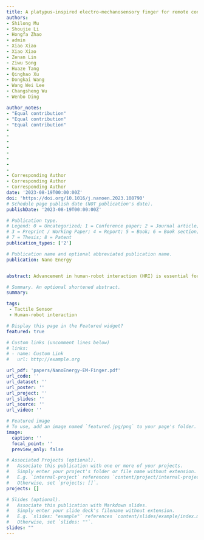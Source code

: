 ```yaml
---
title: A platypus-inspired electro-mechanosensory finger for remote control and tactile sensing
authors: 
- Shilong Mu
- Shoujie Li
- Hongfa Zhao
- admin
- Xiao Xiao
- Xiao Xiao
- Zenan Lin
- Ziwu Song
- Huaze Tang
- Qinghao Xu
- Dongkai Wang
- Wang Wei Lee
- Changsheng Wu
- Wenbo Ding

author_notes:
- "Equal contribution"
- "Equal contribution"
- "Equal contribution"
-
-
-
-
-
-
-
-
- Corresponding Author
- Corresponding Author
- Corresponding Author
date: '2023-08-19T00:00:00Z'
doi: 'https://doi.org/10.1016/j.nanoen.2023.108790'
# Schedule page publish date (NOT publication's date).
publishDate: '2023-08-19T00:00:00Z'

# Publication type.
# Legend: 0 = Uncategorized; 1 = Conference paper; 2 = Journal article;
# 3 = Preprint / Working Paper; 4 = Report; 5 = Book; 6 = Book section;
# 7 = Thesis; 8 = Patent
publication_types: ['2']

# Publication name and optional abbreviated publication name.
publication: Nano Energy


abstract: Advancement in human-robot interaction (HRI) is essential for the development of intelligent robots, but there lack paradigms to integrate remote control and tactile sensing for an ideal HRI. In this study, inspired by the platypus beak sense, we propose a bionic electro-mechanosensory finger (EM-Finger) synergizing triboelectric and visuotactile sensing for remote control and tactile perception. A triboelectric sensor array made of a patterned liquid-metal-polymer conductive (LMPC) layer encodes both touchless and tactile interactions with external objects into voltage signals in the air, and responds to electrical stimuli underwater for amphibious wireless communication. Besides, a three-dimensional finger-shaped visuotactile sensing system with the same LMPC layer as a reflector measures contact-induced deformation through marker detection and tracking methods. A bioinspired bimodal deep learning algorithm implements data fusion of triboelectric and visuotactile signals and achieves the classification of 18 common material types under varying contact forces with an ac- curacy of 94.4 %. The amphibious wireless communication capability of the triboelectric sensor array enables touchless HRI in the air and underwater, even in the presence of obstacles, while the whole system realizes high- resolution tactile sensing. By naturally integrating remote contorl and tactile sensing, the proposed EM-Finger could pave the way for enhanced HRI in machine intelligence.

# Summary. An optional shortened abstract.
summary: 

tags:
 - Tactile Sensor
 - Human-robot interaction

# Display this page in the Featured widget?
featured: true

# Custom links (uncomment lines below)
# links:
# - name: Custom Link
#   url: http://example.org

url_pdf: 'papers/NanoEnergy-EM-Finger.pdf'
url_code: ''
url_dataset: ''
url_poster: ''
url_project: ''
url_slides: ''
url_source: ''
url_video: ''

# Featured image
# To use, add an image named `featured.jpg/png` to your page's folder.
image:
  caption: ''
  focal_point: ''
  preview_only: false

# Associated Projects (optional).
#   Associate this publication with one or more of your projects.
#   Simply enter your project's folder or file name without extension.
#   E.g. `internal-project` references `content/project/internal-project/index.md`.
#   Otherwise, set `projects: []`.
projects: []

# Slides (optional).
#   Associate this publication with Markdown slides.
#   Simply enter your slide deck's filename without extension.
#   E.g. `slides: "example"` references `content/slides/example/index.md`.
#   Otherwise, set `slides: ""`.
slides: ""
---
```

